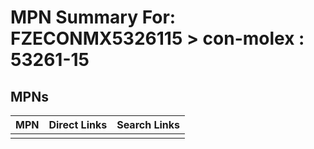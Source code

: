 



# MPN Summary For: FZECONMX5326115 > con-molex : 53261-15

## MPNs
  

|MPN|Direct Links|Search Links|
| :--- | :--- | :--- |
||||
